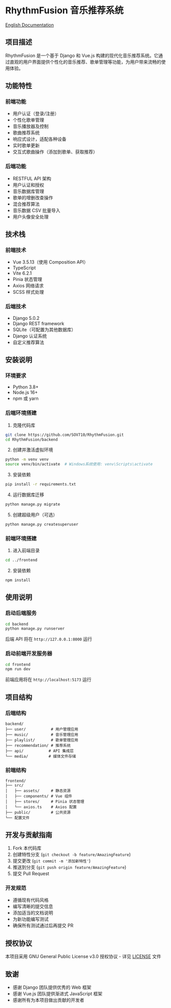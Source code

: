 # RhythmFusion 音乐推荐系统

[English Documentation](README.md)

## 项目描述
RhythmFusion 是一个基于 Django 和 Vue.js 构建的现代化音乐推荐系统。它通过直观的用户界面提供个性化的音乐推荐、歌单管理等功能，为用户带来流畅的使用体验。

## 功能特性

### 前端功能
- 用户认证（登录/注册）
- 个性化歌单管理
- 音乐播放器及控制
- 歌曲推荐系统
- 响应式设计，适配各种设备
- 实时歌单更新
- 交互式歌曲操作（添加到歌单、获取推荐）

### 后端功能
- RESTFUL API 架构
- 用户认证和授权
- 音乐数据库管理
- 歌单的增删改查操作
- 混合推荐算法
- 音乐数据 CSV 批量导入
- 用户头像安全处理

## 技术栈

### 前端技术
- Vue 3.5.13（使用 Composition API）
- TypeScript
- Vite 6.2.1
- Pinia 状态管理
- Axios 网络请求
- SCSS 样式处理

### 后端技术
- Django 5.0.2
- Django REST framework
- SQLite（可配置为其他数据库）
- Django 认证系统
- 自定义推荐算法

## 安装说明

### 环境要求
- Python 3.8+
- Node.js 16+
- npm 或 yarn

### 后端环境搭建
1. 克隆代码库
```bash
git clone https://github.com/SOV710/RhythmFusion.git
cd RhythmFusion/backend
```

2. 创建并激活虚拟环境
```bash
python -m venv venv
source venv/bin/activate  # Windows系统使用: venv\Scripts\activate
```

3. 安装依赖
```bash
pip install -r requirements.txt
```

4. 运行数据库迁移
```bash
python manage.py migrate
```

5. 创建超级用户（可选）
```bash
python manage.py createsuperuser
```

### 前端环境搭建
1. 进入前端目录
```bash
cd ../frontend
```

2. 安装依赖
```bash
npm install
```

## 使用说明

### 启动后端服务
```bash
cd backend
python manage.py runserver
```
后端 API 将在 `http://127.0.0.1:8000` 运行

### 启动前端开发服务器
```bash
cd frontend
npm run dev
```
前端应用将在 `http://localhost:5173` 运行

## 项目结构

### 后端结构
```
backend/
├── user/           # 用户管理应用
├── music/          # 音乐管理应用
├── playlist/       # 歌单管理应用
├── recommendation/ # 推荐系统
├── api/           # API 集成层
└── media/         # 媒体文件存储
```

### 前端结构
```
frontend/
├── src/
│   ├── assets/     # 静态资源
│   ├── components/ # Vue 组件
│   ├── stores/     # Pinia 状态管理
│   └── axios.ts    # Axios 配置
├── public/         # 公共资源
└── 配置文件
```

## 开发与贡献指南

1. Fork 本代码库
2. 创建特性分支 (`git checkout -b feature/AmazingFeature`)
3. 提交更改 (`git commit -m '添加新特性'`)
4. 推送到分支 (`git push origin feature/AmazingFeature`)
5. 提交 Pull Request

### 开发规范
- 遵循现有代码风格
- 编写清晰的提交信息
- 添加适当的文档说明
- 为新功能编写测试
- 确保所有测试通过后再提交 PR

## 授权协议
本项目采用 GNU General Public License v3.0 授权协议 - 详见 [LICENSE](LICENSE) 文件

## 致谢
- 感谢 Django 团队提供优秀的 Web 框架
- 感谢 Vue.js 团队提供渐进式 JavaScript 框架
- 感谢所有为本项目做出贡献的开发者 

